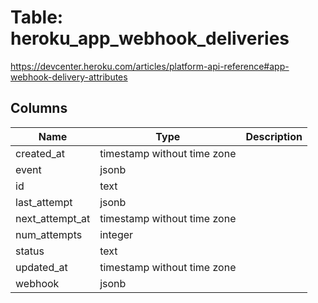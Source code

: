 
# Table: heroku_app_webhook_deliveries
https://devcenter.heroku.com/articles/platform-api-reference#app-webhook-delivery-attributes
## Columns
| Name        | Type           | Description  |
| ------------- | ------------- | -----  |
|created_at|timestamp without time zone||
|event|jsonb||
|id|text||
|last_attempt|jsonb||
|next_attempt_at|timestamp without time zone||
|num_attempts|integer||
|status|text||
|updated_at|timestamp without time zone||
|webhook|jsonb||
